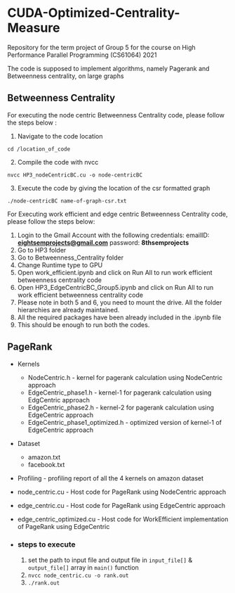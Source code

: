 # CUDA-Optimized-Centrality-Measure
Repository for the term project of Group 5 for the course on High Performance Parallel Programming (CS61064) 2021

The code is supposed to implement algorithms, namely Pagerank and Betweenness centrality, on large graphs


## Betweenness Centrality

For executing the node centric Betweenness Centrality code, please follow the steps below : 
1. Navigate to the code location
```
cd /location_of_code
```
2. Compile the code with nvcc
```
nvcc HP3_nodeCentricBC.cu -o node-centricBC
```
3. Execute the code by giving the location of the csr formatted graph
```
./node-centricBC name-of-graph-csr.txt
```


For Executing work efficient and edge centric Betweenness Centrality code, please follow the steps below:
1. Login to the Gmail Account with the following credentials:
   emailID: **eightsemprojects@gmail.com**
   password: **8thsemprojects**
2. Go to HP3 folder
3. Go to Betweenness_Centrality folder
4. Change Runtime type to GPU
5. Open work_efficient.ipynb and click on Run All to run work efficient betweenness centrality code
6. Open HP3_EdgeCentricBC_Group5.ipynb and click on Run All to run work efficient betweenness centrality code
7. Please note in both 5 and 6, you need to mount the drive. All the folder hierarchies are already maintained.
8. All the required packages have been already included in the .ipynb file
9. This should be enough to run both the codes.


## PageRank
 - Kernels
   - NodeCentric.h - kernel for pagerank calculation using NodeCentric approach
   - EdgeCentric_phase1.h - kernel-1 for pagerank calculation using EdgCentric approach
   - EdgeCentric_phase2.h - kernel-2 for pagerank calculation using EdgeCentric approach
   - EdgeCentric_phase1_optimized.h - optimized version of kernel-1 of EdgeCentric approach
 - Dataset
   - amazon.txt
   - facebook.txt
 - Profiling - profiling report of all the 4 kernels on amazon dataset
 - node_centric.cu - Host code for PageRank using NodeCentric approach
 - edge_centric.cu - Host code for PageRank using EdgeCentric approach
 - edge_centric_optimized.cu - Host code for WorkEfficient implementation of PageRank using EdgeCentric
 
 - ### steps to execute
   1. set the path to input file and output file in `input_file[]` & `output_file[]` array in `main()` function
   2. `nvcc node_centric.cu -o rank.out`
   3. `./rank.out`
